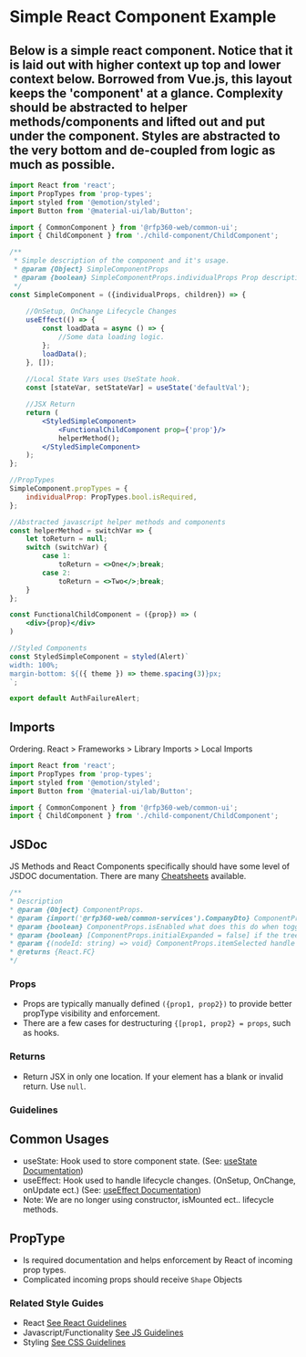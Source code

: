 # Simple React Component Example

 Below is a simple react component. Notice that it is laid out with higher context up top and lower context below.
Borrowed from Vue.js, this layout keeps the 'component' at a glance. 
Complexity should be abstracted to helper methods/components and lifted out and put under the component.
Styles are abstracted to the very bottom and de-coupled from logic as much as possible.
---

````jsx
import React from 'react';
import PropTypes from 'prop-types';
import styled from '@emotion/styled';
import Button from '@material-ui/lab/Button';

import { CommonComponent } from '@rfp360-web/common-ui';
import { ChildComponent } from './child-component/ChildComponent';

/**
 * Simple description of the component and it's usage.
 * @param {Object} SimpleComponentProps
 * @param {boolean} SimpleComponentProps.individualProps Prop description
 */
const SimpleComponent = ({individualProps, children}) => {
    
    //OnSetup, OnChange Lifecycle Changes
    useEffect(() => {
        const loadData = async () => {
            //Some data loading logic.
        };
        loadData();
    }, []);
    
    //Local State Vars uses UseState hook.
    const [stateVar, setStateVar] = useState('defaultVal');

    //JSX Return
    return (
        <StyledSimpleComponent>
            <FunctionalChildComponent prop={'prop'}/>
            helperMethod();
        </StyledSimpleComponent>
    );
};

//PropTypes
SimpleComponent.propTypes = {
    individualProp: PropTypes.bool.isRequired,
};

//Abstracted javascript helper methods and components
const helperMethod = switchVar => {
    let toReturn = null;
    switch (switchVar) {
        case 1:
            toReturn = <>One</>;break;
        case 2:
            toReturn = <>Two</>;break;
    }
};

const FunctionalChildComponent = ({prop}) => (
    <div>{prop}</div>
)

//Styled Components
const StyledSimpleComponent = styled(Alert)`
width: 100%;
margin-bottom: ${({ theme }) => theme.spacing(3)}px;
`;

export default AuthFailureAlert;
````

## Imports
Ordering. React > Frameworks > Library Imports > Local Imports

```javascript
import React from 'react';
import PropTypes from 'prop-types';
import styled from '@emotion/styled';
import Button from '@material-ui/lab/Button';

import { CommonComponent } from '@rfp360-web/common-ui';
import { ChildComponent } from './child-component/ChildComponent';
```

## JSDoc
JS Methods and React Components specifically should have some level of JSDOC documentation. There are many [Cheatsheets](https://devhints.io/jsdoc) available.
``` javascript
/**
* Description
* @param {Object} ComponentProps.
* @param {import('@rfp360-web/common-services').CompanyDto} ComponentProps.company
* @param {boolean} ComponentProps.isEnabled what does this do when toggled.
* @param {boolean} [ComponentProps.initialExpanded = false] if the tree item is initially expanded
* @param {(nodeId: string) => void} ComponentProps.itemSelected handle the click event
* @returns {React.FC}
*/
```
### Props
- Props are typically manually defined `({prop1, prop2})` to provide better propType visibility and enforcement.
- There are a few cases for destructuring `{[prop1, prop2} = props`, such as hooks.

### Returns
- Return JSX in only one location. If your element has a blank or invalid return. Use `null`.

### Guidelines 
## Common Usages
* useState: Hook used to store component state. (See: [useState Documentation](https://reactjs.org/docs/hooks-state.html))
* useEffect: Hook used to handle lifecycle changes. (OnSetup, OnChange, onUpdate ect.) (See: [useEffect Documentation](https://reactjs.org/docs/hooks-effect.html))
* Note: We are no longer using constructor, isMounted ect.. lifecycle methods.
## PropType
* Is required documentation and helps enforcement by React of incoming prop types.
* Complicated incoming props should receive `Shape`  Objects


### Related Style Guides
- React [See React Guidelines](../standards/react.md)
- Javascript/Functionality  [See JS Guidelines](../standards/js.md)
- Styling [See CSS Guidelines](../standards/css.md)




